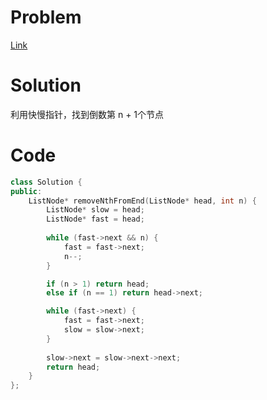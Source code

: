 # Problem
[Link](https://leetcode-cn.com/problems/remove-nth-node-from-end-of-list/)

# Solution

利用快慢指针，找到倒数第 n + 1个节点

# Code
```cpp
class Solution {
public:
    ListNode* removeNthFromEnd(ListNode* head, int n) {
        ListNode* slow = head;
        ListNode* fast = head;
        
        while (fast->next && n) {
            fast = fast->next;
            n--;
        }

        if (n > 1) return head;
        else if (n == 1) return head->next;

        while (fast->next) {
            fast = fast->next;
            slow = slow->next;
        }
       
        slow->next = slow->next->next;
        return head;
    }
};
```